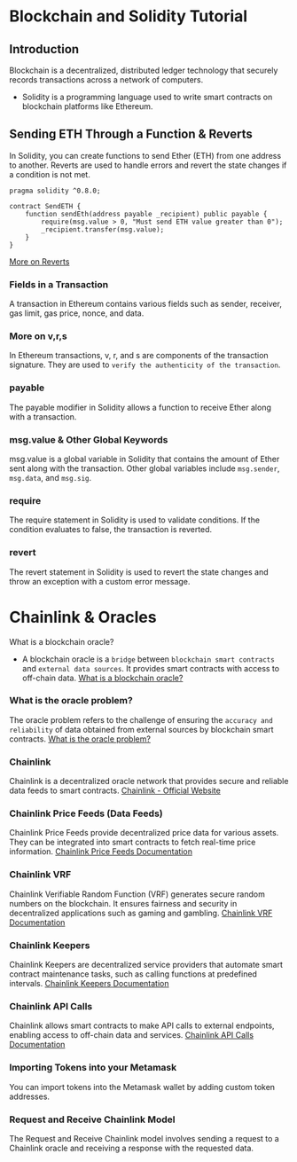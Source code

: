 # Blockchain and Solidity Tutorial

## Introduction
Blockchain is a decentralized, distributed ledger technology that securely records transactions across a network of computers. 
- Solidity is a programming language used to write smart contracts on blockchain platforms like Ethereum.

## Sending ETH Through a Function & Reverts
In Solidity, you can create functions to send Ether (ETH) from one address to another. Reverts are used to handle errors and revert the state changes if a condition is not met.
```solidity
pragma solidity ^0.8.0;

contract SendETH {
    function sendEth(address payable _recipient) public payable {
        require(msg.value > 0, "Must send ETH value greater than 0");
        _recipient.transfer(msg.value);
    }
}
```
[More on Reverts](https://docs.soliditylang.org/en/v0.8.0/control-structures.html#error-handling-assert-require-revert-and-exceptions)


### Fields in a Transaction
A transaction in Ethereum contains various fields such as sender, receiver, gas limit, gas price, nonce, and data.

### More on v,r,s
In Ethereum transactions, v, r, and s are components of the transaction signature. They are used to `verify the authenticity of the transaction`.

### payable
The payable modifier in Solidity allows a function to receive Ether along with a transaction.

### msg.value & Other Global Keywords
msg.value is a global variable in Solidity that contains the amount of Ether sent along with the transaction. Other global variables include `msg.sender`, `msg.data`, and `msg.sig`.

### require
The require statement in Solidity is used to validate conditions. If the condition evaluates to false, the transaction is reverted.

### revert
The revert statement in Solidity is used to revert the state changes and throw an exception with a custom error message.

# Chainlink & Oracles
What is a blockchain oracle?
- A blockchain oracle is a `bridge` between `blockchain smart contracts` and `external data sources`. It provides smart contracts with access to off-chain data.
[What is a blockchain oracle?](https://www.coindesk.com/learn/blockchain-101/what-is-blockchain-oracle)  

### What is the oracle problem?
The oracle problem refers to the challenge of ensuring the `accuracy and reliability` of data obtained from external sources by blockchain smart contracts.
[What is the oracle problem?](https://academy.binance.com/en/glossary/oracle)

### Chainlink
Chainlink is a decentralized oracle network that provides secure and reliable data feeds to smart contracts.
[Chainlink - Official Website](https://chain.link/) 

### Chainlink Price Feeds (Data Feeds)
Chainlink Price Feeds provide decentralized price data for various assets. They can be integrated into smart contracts to fetch real-time price information.
[Chainlink Price Feeds Documentation](https://docs.chain.link/docs/get-the-latest-price)  

### Chainlink VRF
Chainlink Verifiable Random Function (VRF) generates secure random numbers on the blockchain. It ensures fairness and security in decentralized applications such as gaming and gambling.
[Chainlink VRF Documentation](https://docs.chain.link/docs/chainlink-vrf)  

### Chainlink Keepers
Chainlink Keepers are decentralized service providers that automate smart contract maintenance tasks, such as calling functions at predefined intervals.
[Chainlink Keepers Documentation](https://docs.chain.link/docs/chainlink-keepers)  

### Chainlink API Calls
Chainlink allows smart contracts to make API calls to external endpoints, enabling access to off-chain data and services.
[Chainlink API Calls Documentation](https://docs.chain.link/docs/make-a-http-get-request)

### Importing Tokens into your Metamask
You can import tokens into the Metamask wallet by adding custom token addresses.

### Request and Receive Chainlink Model
The Request and Receive Chainlink model involves sending a request to a Chainlink oracle and receiving a response with the requested data.